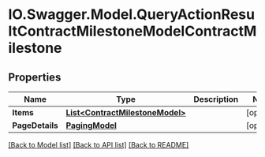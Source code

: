 # IO.Swagger.Model.QueryActionResultContractMilestoneModelContractMilestone
## Properties

Name | Type | Description | Notes
------------ | ------------- | ------------- | -------------
**Items** | [**List&lt;ContractMilestoneModel&gt;**](ContractMilestoneModel.md) |  | [optional] 
**PageDetails** | [**PagingModel**](PagingModel.md) |  | [optional] 

[[Back to Model list]](../README.md#documentation-for-models) [[Back to API list]](../README.md#documentation-for-api-endpoints) [[Back to README]](../README.md)


